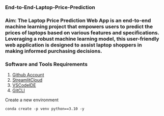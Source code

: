 ### End-to-End-Laptop-Price-Prediction

### Aim: The Laptop Price Prediction Web App is an end-to-end machine learning project that empowers users to predict the prices of laptops based on various features and specifications. Leveraging a robust machine learning model, this user-friendly web application is designed to assist laptop shoppers in making informed purchasing decisions.

### Software and Tools Requirements

1. [Github Account](https://github.com)
2. [StreamlitCloud](https://streamlit.io/cloud)
3. [VSCodeIDE](https://code.visualstudio.com/)
4. [GitCLI](https://git-scm.com/downloads)

Create a new environment

```
conda create -p venv python==3.10 -y
```

